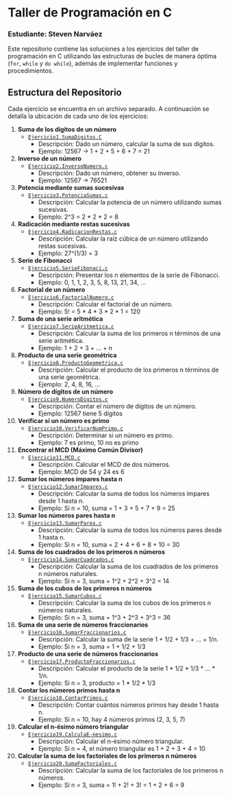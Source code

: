 # Taller de Programación en C
### Estudiante: Steven Narváez

Este repositorio contiene las soluciones a los ejercicios del taller de programación en C utilizando las estructuras de bucles de manera óptima (`for`, `while` y `do while`), además de implementar funciones y procedimientos.

## Estructura del Repositorio

Cada ejercicio se encuentra en un archivo separado. A continuación se detalla la ubicación de cada uno de los ejercicios:

1. **Suma de los dígitos de un número**
   - [`Ejercicio1.SumaDigitos.C`](https://github.com/Steven-4NC/Taller-Funciones-y-procedimientos/edit/main/Readme.md)
        - Descripción: Dado un número, calcular la suma de sus dígitos.
        - Ejemplo: 12567 -> 1 + 2 + 5 + 6 + 7 = 21
2. **Inverso de un número**
   - [`Ejercicio2.InversoNumero.c`](https://github.com/Steven-4NC/Taller-Funciones-y-procedimientos/edit/main/Readme.md)
        - Descripción: Dado un número, obtener su inverso.
        - Ejemplo: 12567 -> 76521
3. **Potencia mediante sumas sucesivas**
   - [`Ejercicio3.PotenciaSumas.c`](https://github.com/Steven-4NC/Taller-Funciones-y-procedimientos/edit/main/Readme.md)
        - Descripción: Calcular la potencia de un número utilizando sumas sucesivas.
        - Ejemplo: 2^3 = 2 * 2 * 2 = 8
4. **Radicación mediante restas sucesivas**
   - [`Ejercicio4.RadicacionRestas.c`](https://github.com/Steven-4NC/Taller-Funciones-y-procedimientos/edit/main/Readme.md)
     - Descripción: Calcular la raíz cúbica de un número utilizando restas sucesivas.
     - Ejemplo: 27^(1/3) = 3
5. **Serie de Fibonacci**
   - [`Ejercicio5.SerieFibonaci.c`](https://github.com/Steven-4NC/Taller-Funciones-y-procedimientos/edit/main/Readme.md)
        - Descripción: Presentar los n elementos de la serie de Fibonacci. 
        - Ejemplo: 0, 1, 1, 2, 3, 5, 8, 13, 21, 34, …
6. **Factorial de un número**
   - [`Ejercicio6.FactorialNumero.c`](https://github.com/Steven-4NC/Taller-Funciones-y-procedimientos/edit/main/Readme.md)
        - Descripción: Calcular el factorial de un número.
        - Ejemplo: 5! = 5 * 4 * 3 * 2 * 1 = 120
7. **Suma de una serie aritmética**
   - [`Ejercicio7.SerieAritmetica.c`](https://github.com/Steven-4NC/Taller-Funciones-y-procedimientos/edit/main/Readme.md)
        - Descripción: Calcular la suma de los primeros n términos de una serie aritmética.
        - Ejemplo: 1 + 2 + 3 + … + n
8. **Producto de una serie geométrica**
   - [`Ejercicio8.ProductoGeometrica.c`](https://github.com/Steven-4NC/Taller-Funciones-y-procedimientos/edit/main/Readme.md)
        - Descripción: Calcular el producto de los primeros n términos de una serie geométrica.
        - Ejemplo: 2, 4, 8, 16, …
9. **Número de dígitos de un número**
   - [`Ejercicio9.NumeroDigitos.c`](https://github.com/Steven-4NC/Taller-Funciones-y-procedimientos/edit/main/Readme.md)
        - Descripción: Contar el número de dígitos de un número.
        - Ejemplo: 12567 tiene 5 dígitos
10. **Verificar si un número es primo**
    - [`Ejercicio10.VerificarNumPrimo.c`](https://github.com/Steven-4NC/Taller-Funciones-y-procedimientos/edit/main/Readme.md)
        - Descripción: Determinar si un número es primo.
        - Ejemplo: 7 es primo, 10 no es primo
11. **Encontrar el MCD (Máximo Común Divisor)**
    - [`Ejercicio11.MCD.c`](https://github.com/Steven-4NC/Taller-Funciones-y-procedimientos/edit/main/Readme.md)
        - Descripción: Calcular el MCD de dos números.
        - Ejemplo: MCD de 54 y 24 es 6
12. **Sumar los números impares hasta n**
    - [ `Ejercicio12.SumarImpares.c`](https://github.com/Steven-4NC/Taller-Funciones-y-procedimientos/edit/main/Readme.md)
        - Descripción: Calcular la suma de todos los números impares desde 1 hasta n.
        - Ejemplo: Si n = 10, suma = 1 + 3 + 5 + 7 + 9 = 25
13. **Sumar los números pares hasta n**
    - [`Ejercicio13.SumarPares.c`](https://github.com/Steven-4NC/Taller-Funciones-y-procedimientos/edit/main/Readme.md)
        - Descripción: Calcular la suma de todos los números pares desde 1 hasta n.
        - Ejemplo: Si n = 10, suma = 2 + 4 + 6 + 8 + 10 = 30
14. **Suma de los cuadrados de los primeros n números**
    - [`Ejercicio14.SumarCuadrados.c`](https://github.com/Steven-4NC/Taller-Funciones-y-procedimientos/edit/main/Readme.md)
        - Descripción: Calcular la suma de los cuadrados de los primeros n números naturales.
        - Ejemplo: Si n = 3, suma = 1^2 + 2^2 + 3^2 = 14
15. **Suma de los cubos de los primeros n números**
    - [`Ejercicio15.SumarCubos.c`](https://github.com/Steven-4NC/Taller-Funciones-y-procedimientos/edit/main/Readme.md)
        - Descripción: Calcular la suma de los cubos de los primeros n números naturales.
        - Ejemplo: Si n = 3, suma = 1^3 + 2^3 + 3^3 = 36
16. **Suma de una serie de números fraccionarios**
    - [`Ejercicio16.SumarFraccionarios.c`](https://github.com/Steven-4NC/Taller-Funciones-y-procedimientos/edit/main/Readme.md)
        - Descripción: Calcular la suma de la serie 1 + 1/2 + 1/3 + … + 1/n.
        - Ejemplo: Si n = 3, suma = 1 + 1/2 + 1/3
17. **Producto de una serie de números fraccionarios**
    - [`Ejercicio17.ProductoFraccionarios.c`](https://github.com/Steven-4NC/Taller-Funciones-y-procedimientos/edit/main/Readme.md)
        - Descripción: Calcular el producto de la serie 1 * 1/2 * 1/3 * … * 1/n.
        - Ejemplo: Si n = 3, producto = 1 * 1/2 * 1/3
18. **Contar los números primos hasta n**
    - [`Ejercicio18.ContarPrimos.c`](https://github.com/Steven-4NC/Taller-Funciones-y-procedimientos/edit/main/Readme.md)
        - Descripción: Contar cuántos números primos hay desde 1 hasta n.
        - Ejemplo: Si n = 10, hay 4 números primos (2, 3, 5, 7)
19. **Calcular el n-ésimo número triangular**
    - [`Ejercicio19.CalculaE-nesimo.c`](https://github.com/Steven-4NC/Taller-Funciones-y-procedimientos/edit/main/Readme.md)
        - Descripción: Calcular el n-ésimo número triangular.
        - Ejemplo: Si n = 4, el número triangular es 1 + 2 + 3 + 4 = 10
20. **Calcular la suma de los factoriales de los primeros n números**
    - [`Ejercicio20.SumaFactoriales.c`](https://github.com/Steven-4NC/Taller-Funciones-y-procedimientos/edit/main/Readme.md)
        - Descripción: Calcular la suma de los factoriales de los primeros n números.
        - Ejemplo: Si n = 3, suma = 1! + 2! + 3! = 1 + 2 + 6 = 9
